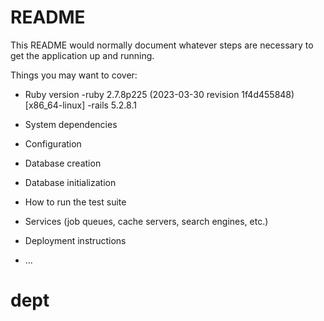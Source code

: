 # README

This README would normally document whatever steps are necessary to get the
application up and running.

Things you may want to cover:

* Ruby version 
  -ruby 2.7.8p225 (2023-03-30 revision 1f4d455848) [x86_64-linux]
  -rails 5.2.8.1

* System dependencies

* Configuration

* Database creation

* Database initialization

* How to run the test suite

* Services (job queues, cache servers, search engines, etc.)

* Deployment instructions

* ...
# dept
